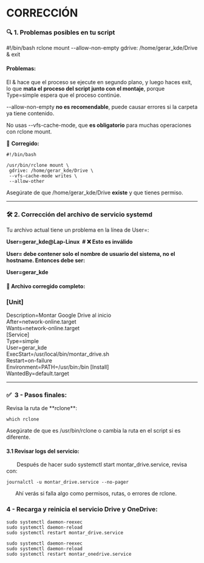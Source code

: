 # **CORRECCIÓN**

### **🔍 1. Problemas posibles en tu script**

#!/bin/bash rclone mount --allow-non-empty gdrive: /home/gerar\_kde/Drive & exit

#### Problemas:

El & hace que el proceso se ejecute en segundo plano, y luego haces exit, lo que **mata el proceso del script junto con el montaje**, porque Type=simple espera que el proceso continúe.

\--allow-non-empty **no es recomendable**, puede causar errores si la carpeta ya tiene contenido.

No usas --vfs-cache-mode, que **es obligatorio** para muchas operaciones con rclone mount.

🔧 **Corregido:**

```
#!/bin/bash

/usr/bin/rclone mount \
 gdrive: /home/gerar_kde/Drive \
 --vfs-cache-mode writes \
 --allow-other
```

Asegúrate de que /home/gerar\_kde/Drive **existe** y que tienes permiso.

---

### **🛠️ 2. Corrección del archivo de servicio systemd**

Tu archivo actual tiene un problema en la línea de User=:

**User=gerar\_kde@Lap-Linux  # ❌ Esto es inválido**

**User= debe contener solo el nombre de usuario del sistema, no el hostname. Entonces debe ser:**

**User=gerar\_kde**

#### 🧪 Archivo corregido completo:

### \[Unit\]

Description=Montar Google Drive al inicio  
After=network-online.target  
Wants=network-online.target  
\[Service\]  
Type=simple  
User=gerar\_kde  
ExecStart=/usr/local/bin/montar\_drive.sh  
Restart=on-failure  
Environment=PATH=/usr/bin:/bin \[Install\]  
WantedBy=default.target

---

### ✅  3 - Pasos finales:

Revisa la ruta de \*\*rclone\*\*:

```
which rclone
```

Asegúrate de que es /usr/bin/rclone o cambia la ruta en el script si es diferente.

#### **3.1 Revisar logs del servicio:**

       Después de hacer sudo systemctl start montar\_drive.service, revisa con:

```
journalctl -u montar_drive.service --no-pager
```

      Ahí verás si falla algo como permisos, rutas, o errores de rclone.

### **4 - Recarga y reinicia el servicio Drive y OneDrive:**

```
sudo systemctl daemon-reexec
sudo systemctl daemon-reload
sudo systemctl restart montar_drive.service
```

```
sudo systemctl daemon-reexec
sudo systemctl daemon-reload
sudo systemctl restart montar_onedrive.service
```